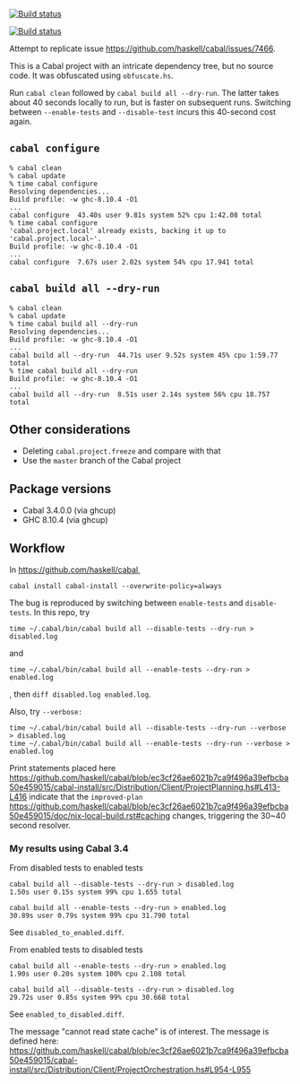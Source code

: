 [![Build status](https://github.com/peterbecich/cabal-resolver-issue/actions/workflows/ci.yml/badge.svg)](https://github.com/peterbecich/cabal-resolver-issue/actions/workflows/ci.yml)

[![Build status](https://github.com/peterbecich/cabal-resolver-issue/actions/workflows/nix-cabal.yml/badge.svg)](https://github.com/peterbecich/cabal-resolver-issue/actions/workflows/nix-cabal.yml)

Attempt to replicate issue https://github.com/haskell/cabal/issues/7466.

This is a Cabal project with an intricate dependency tree, but no source code. It was obfuscated using `obfuscate.hs`.

Run `cabal clean` followed by `cabal build all --dry-run`. The latter takes about 40 seconds locally to run, but is
faster on subsequent runs. Switching between `--enable-tests` and `--disable-test` incurs this 40-second cost again.

## `cabal configure`

```
% cabal clean
% cabal update
% time cabal configure
Resolving dependencies...
Build profile: -w ghc-8.10.4 -O1
...
cabal configure  43.40s user 9.81s system 52% cpu 1:42.08 total
% time cabal configure
'cabal.project.local' already exists, backing it up to 'cabal.project.local~'.
Build profile: -w ghc-8.10.4 -O1
...
cabal configure  7.67s user 2.02s system 54% cpu 17.941 total
```

## `cabal build all --dry-run`

```
% cabal clean
% cabal update
% time cabal build all --dry-run
Resolving dependencies...
Build profile: -w ghc-8.10.4 -O1
...
cabal build all --dry-run  44.71s user 9.52s system 45% cpu 1:59.77 total
% time cabal build all --dry-run
Build profile: -w ghc-8.10.4 -O1
...
cabal build all --dry-run  8.51s user 2.14s system 56% cpu 18.757 total
```

## Other considerations

- Deleting `cabal.project.freeze` and compare with that
- Use the `master` branch of the Cabal project

## Package versions

- Cabal 3.4.0.0 (via ghcup)
- GHC 8.10.4 (via ghcup)

## Workflow

In https://github.com/haskell/cabal,

```
cabal install cabal-install --overwrite-policy=always
```

The bug is reproduced by switching between `enable-tests` and `disable-tests`.
In this repo, try

```
time ~/.cabal/bin/cabal build all --disable-tests --dry-run > disabled.log
```
and
```
time ~/.cabal/bin/cabal build all --enable-tests --dry-run > enabled.log
```
, then `diff disabled.log enabled.log`.

Also, try `--verbose:`
```
time ~/.cabal/bin/cabal build all --disable-tests --dry-run --verbose > disabled.log
time ~/.cabal/bin/cabal build all --enable-tests --dry-run --verbose > enabled.log
```

Print statements placed here
https://github.com/haskell/cabal/blob/ec3cf26ae6021b7ca9f496a39efbcba50e459015/cabal-install/src/Distribution/Client/ProjectPlanning.hs#L413-L416
indicate that the `improved-plan`
https://github.com/haskell/cabal/blob/ec3cf26ae6021b7ca9f496a39efbcba50e459015/doc/nix-local-build.rst#caching
changes, triggering the 30~40 second resolver.

### My results using Cabal 3.4

From disabled tests to enabled tests
```
cabal build all --disable-tests --dry-run > disabled.log
1.50s user 0.15s system 99% cpu 1.655 total

cabal build all --enable-tests --dry-run > enabled.log 
30.89s user 0.79s system 99% cpu 31.790 total
```
See `disabled_to_enabled.diff`.

From enabled tests to disabled tests
```
cabal build all --enable-tests --dry-run > enabled.log  
1.90s user 0.20s system 100% cpu 2.108 total

cabal build all --disable-tests --dry-run > disabled.log  
29.72s user 0.85s system 99% cpu 30.668 total
```
See `enabled_to_disabled.diff`.

The message "cannot read state cache" is of interest. The message is defined here:
https://github.com/haskell/cabal/blob/ec3cf26ae6021b7ca9f496a39efbcba50e459015/cabal-install/src/Distribution/Client/ProjectOrchestration.hs#L954-L955
